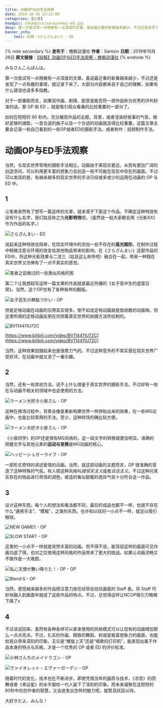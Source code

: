 ```yaml
---
title: 动画OP与ED手法观察
date: 2019-10-26 22:22:00
categories: [吐槽]
headpic: /headpics/sarazanmai-ed.jpg
desp: 第一次尝试写一点稍微有一点深度的文章。虽说最近看的新番越来越少，不过还是发现了一点有趣的事情，就记录下来了。大部分内容都来自于自己的理解，如果有什么错误也请多多指教。对于一部番剧而言，如果说作画、剧情、配音是能否将一部作品称为优秀的评判标准的话。那 OP 和 ED ，就是吸引观众看番的比较重要的一部分了。如何在短短的 90 秒内，充分展现作品的主题、背景，或者渲染好故事的气氛，做好足够的铺垫，一首合适的曲子以及一个合适的动画就显得比较重要。这篇文章主要会记录一些自己看到的一些OP或者ED的摄影手法，或者称作：视频制作手法。
banner_info: 
    text: 封面：《さらざんまい》- ED
---
```


{% note secondary %}
**发布于**：檐枫动漫社
**作者**：Santoin
**日期**：2019年10月26日
**原文链接**：[【投稿】动画OP与ED手法观察 - 檐枫动漫社](https://mp.weixin.qq.com/s/lvbCVQXobIQ8t6hfp5LIhw)
{% endnote %}

みなさんこんばんは。

第一次尝试写一点稍微有一点深度的文章。虽说最近看的新番越来越少，不过还是发现了一点有趣的事情，就记录下来了。大部分内容都来自于自己的理解，如果有什么错误也请多多指教。

对于一部番剧而言，如果说作画、剧情、配音是能否将一部作品称为优秀的评判标准的话。那 OP 和 ED ，就是吸引观众看番的比较重要的一部分了。

如何在短短的 90 秒内，充分展现作品的主题、背景，或者渲染好故事的气氛，做好足够的铺垫，一首合适的曲子以及一个合适的动画就显得比较重要。这篇文章主要会记录一些自己看到的一些OP或者ED的摄影手法，或者称作：视频制作手法。

<!-- more -->

# 动画OP与ED手法观察

当然，与现实世界常用的摄影手法相比，动画由于离现实更远，从而有更加广阔的创造空间，可以利用更丰富的想象力去创造一些不可能在现实中存在的画面。不过可以发现的是，有越来越多的现实世界的手法已经或多或少的运用在动画的 OP 与 ED 中。

## 1

让笔者突然有了想写一篇这样的文章，就来源于下面这个作品。不确定这种特效有没有什么名字，我们姑且称之为**光影特效**吧。（虽然说一般大家都会用《光影XX》作为作品的名字。）

![さらざんまい - ED](./oped-view/sarazanmai-ed.jpg)

说起来这种特效也简单，在现实环境中的添加一些不存在的**高光图形**。在制作过程中稍微注意光环境的改变给其他物品带来的影响。在《さらざんまい》这部作品的ED中，将这种光影效果与二渲三（姑且这么称呼吧）融合在一起。带来一种既在真实世界又仿佛有了一点不真实的感觉。

![笔者之前做过的一张类似风格的图](./oped-view/miku.jpg)

第二个让我想起写这样一篇文章的作品就是最近热播的《女子高中生的虚度日常》。当然，这个OP也有了各种各样的翻版。

![女子高生の無駄づかい - OP](./oped-view/jioshimuda.jpg)

但是定格动画在动画的应用其实很多。倒不如说定格动画就是低帧数的动画嘛。但这里所用的定格动画反倒在仿照着真实世界的拍摄方法所绘制的。

![BV114411U72C](./oped-view/BV114411U72C.jpg)

[https://www.bilibili.com/video/BV114411U72C](https://www.bilibili.com/video/BV114411U72C)

当然，这种效果拍摄起来也是很费力气的。不过这种意外的不真实感在现实世界广受好评。在动画中就又添了一番乐趣。

## 2

当然，还有一些其他方法，说不上什么借鉴于真实世界的摄影手法。不过却有一些在与动画不相关的领域中也会使用的方法。

![ラーメン大好き小泉さん - OP](./oped-view/raamensuki.jpg)

这种在换场过程中，背景会像是重新构建世界一样拼贴出来的效果，在一些MG动画中，也是比较常用的手法。至少，这种转场的确比较方便。

![ラーメン大好き小泉さん - OP](./oped-view/raamensuki2.jpg)

《小泉同学》的OP还是很有MG风格的，这一段文字的转换就更加明显。准确的把握文字与其他元素的**运动与变换**是MG动画的核心。

![ハッピーシュガーライフ - OP](./oped-view/happysugarlife.jpg)

一部形式奇特的讲述爱情的动画。当然，就这部动画的主题而言，OP 很准确的营造了这种特殊的气氛。有人把这种风格叫*超现实主义*或者*达达主义*。不过这种对真实存在的物品进行奇怪的调色，塑造的看似甜蜜的诡异气氛十分符合这一作品。

## 3

设计这种东西，每个人的想法和看法都不同，最后的成品也都不一样，也就不存在什么“通用手法”、“模板”，之类的东西。也许和以往的一小点不一样，就足以吸引眼球。

![NEW GAME!! - OP](./oped-view/newgame2.jpg)

![SLOW START - OP](./oped-view/slowstart.jpg)

这里的一小点不一样就是突然丰富的动画。但不得不说，能驾驭这样的画面可见作画功底了得。也对之后使用这种风格的作品带来了更大的挑战。如果让动画流畅又不做作是一大难题。

![私に天使が舞い降りた！- OP - OP](./oped-view/watashitenshi.jpg)

![Blend·S - OP](./oped-view/blends.jpg)

当然，感觉越来越多的作品把注意力放在经常会挡住画面的 Staff 表。将 Staff 巧妙地融入到画面中就成了这些作品的特点。不过，总觉得这样让NCOP吸引力略微下降了x

## 4

不过话说回来，虽然有各种各样可以拿来使用的风格模式可以让现有的动画增加那么一点点亮点。不过，扎实的作画、精致的舞蹈、抑或是极富想象力的画面，也能给观众带来深刻的印象。无论是“螺旋上天”还是“唱歌的打印机”，能表现出属于作品本身的特点与风格，才是一个优秀的 OP 或者 ED 的评价标准。

![小林さんちのメイドラゴン - OP](./oped-view/meidora.jpg)

![ヴァイオレット・エヴァーガーデン - OP](./oped-view/evergarden.jpg)

随着时代的变化，技术也在不断进步。即使凭借当年的画质与技术，《凉宫》的团舞或者《幸运星》的水手服给一代人留下了深刻的印象。而未来凝聚在这短短的90秒中的创作者的智慧，又会迸发出怎样的魅力呢，就暂且拭目以待。

大好きだよ、みんな！